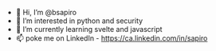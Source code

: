 - 👋 Hi, I’m @bsapiro
- 👀 I’m interested in python and security
- 🌱 I’m currently learning svelte and javascript
- 📫 poke me on LinkedIn - https://ca.linkedin.com/in/sapiro

<!---
bsapiro/bsapiro is a ✨ special ✨ repository because its `README.md` (this file) appears on your GitHub profile.
You can click the Preview link to take a look at your changes.
--->
